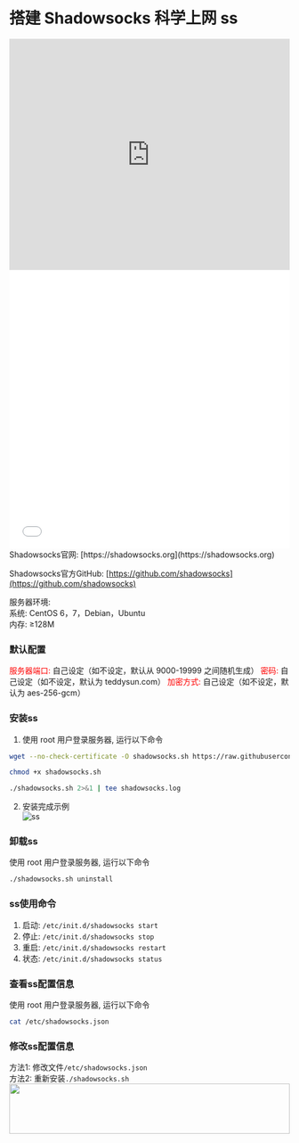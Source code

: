 # 搭建 Shadowsocks 科学上网 ss
<iframe width="100%" height="415" src="https://www.youtube.com/embed/LdrYnNCP-9w" frameborder="0" allow="autoplay; encrypted-media" allowfullscreen></iframe>
<iframe width="100%" height="500" src="//player.bilibili.com/player.html?aid=24249871&cid=40661718&page=1" scrolling="no" border="0" frameborder="no" framespacing="0" allowfullscreen="true"> </iframe>
Shadowsocks官网: [https://shadowsocks.org](https://shadowsocks.org)

Shadowsocks官方GitHub: [https://github.com/shadowsocks](https://github.com/shadowsocks)

服务器环境:<br>
系统: CentOS 6，7，Debian，Ubuntu<br>
内存: ≥128M

### 默认配置
<font color="red">服务器端口:</font> 自己设定（如不设定，默认从 9000-19999 之间随机生成）
<font color="red">密码:</font> 自己设定（如不设定，默认为 teddysun.com）
<font color="red">加密方式:</font> 自己设定（如不设定，默认为 aes-256-gcm）

### 安装ss
1. 使用 root 用户登录服务器, 运行以下命令
```bash
wget --no-check-certificate -O shadowsocks.sh https://raw.githubusercontent.com/teddysun/shadowsocks_install/master/shadowsocks.sh
```
```bash
chmod +x shadowsocks.sh
```
```bash
./shadowsocks.sh 2>&1 | tee shadowsocks.log
```

2. 安装完成示例<br>
![ss](https://i.imgur.com/wDFzpxn.png)

### 卸载ss
使用 root 用户登录服务器, 运行以下命令
```bash
./shadowsocks.sh uninstall
```

### ss使用命令
1. 启动: `/etc/init.d/shadowsocks start`
2. 停止: `/etc/init.d/shadowsocks stop`
3. 重启: `/etc/init.d/shadowsocks restart`
4. 状态: `/etc/init.d/shadowsocks status`

### 查看ss配置信息
使用 root 用户登录服务器, 运行以下命令
```bash
cat /etc/shadowsocks.json
```

### 修改ss配置信息
方法1: 修改文件`/etc/shadowsocks.json`<br>
方法2: 重新安装`./shadowsocks.sh`
<a href="https://www.vultr.com/?ref=7775614-4F"><img src="https://www.vultr.com/media/banner_1.png" width="100%" height="90"></a>